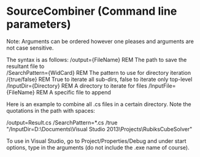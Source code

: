 # SourceCombiner (Command line parameters)

Note: Arguments can be ordered however one pleases and arguments are 
not case sensitive.

The syntax is as follows:
/output={FileName}         REM The path to save the resultant file to       
/SearchPattern={WidCard}   REM The pattern to use for directory iteration
/{true/false}              REM True to iterate all sub-dirs, false to iterate only top-level
/InputDir={Directory}      REM A directory to iterate for files
/InputFile={FileName}      REM A specific file to append

Here is an example to combine all .cs files in a certain directory.
Note the quotations in the path with spaces:

/output=Result.cs
/SearchPattern=*.cs
/true
"/InputDir=D:\Documents\Visual Studio 2013\Projects\RubiksCubeSolver"

To use in Visual Studio, go to Project/Properties/Debug and under start options,
type in the arguments (do not include the .exe name of course).
